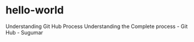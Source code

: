 # hello-world
Understanding Git Hub Process
Understanding the Complete process -  Git Hub - Sugumar
